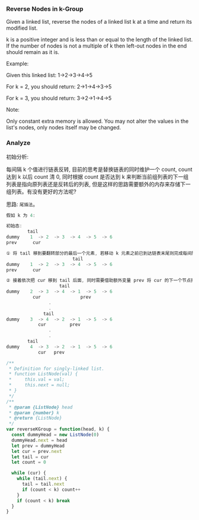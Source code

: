 ### Reverse Nodes in k-Group

Given a linked list, reverse the nodes of a linked list k at a time and return its modified list.

k is a positive integer and is less than or equal to the length of the linked list. If the number of nodes is not a multiple of k then left-out nodes in the end should remain as it is.

Example:

Given this linked list: 1->2->3->4->5

For k = 2, you should return: 2->1->4->3->5

For k = 3, you should return: 3->2->1->4->5

Note:

Only constant extra memory is allowed.
You may not alter the values in the list's nodes, only nodes itself may be changed.

### Analyze

初始分析:

每间隔 k 个值进行链表反转, 目前的思考是替换链表的同时维护一个 count, count 达到 k 以后 count 清 0, 同时根据 count 是否达到 k 来判断当前组列表的下一组列表是指向原列表还是反转后的列表, 但是这样的思路需要额外的内存来存储下一组列表。有没有更好的方法呢?

思路: `尾插法`。

```js
假如 k 为 4:

初始态:
        tail
dummy    1  -> 2  -> 3  -> 4  -> 5  -> 6
prev	  cur

① 将 tail 移到要翻转部分的最后一个元素, 若移动 k 元素之前已到达链表末尾则完成每间隔 k 个值的链表翻转;
                         tail
dummy    1  -> 2  -> 3  -> 4  -> 5  -> 6
prev	  cur

② 接着依次把 cur 移到 tail 后面, 同时需要借助额外变量 prev 将 cur 的下一个节点指向 prev;
                    tail
dummy    2  -> 3  -> 4  -> 1  -> 5  -> 6
	      cur               prev
                .
                .
              tail
dummy    3  -> 4  -> 2  -> 1  -> 5  -> 6
		    cur         prev
                .
                .
        tail
dummy    4  -> 3  -> 2  -> 1  -> 5  -> 6
		    cur   prev
```

```js
/**
 * Definition for singly-linked list.
 * function ListNode(val) {
 *     this.val = val;
 *     this.next = null;
 * }
 */
/**
 * @param {ListNode} head
 * @param {number} k
 * @return {ListNode}
 */
var reverseKGroup = function(head, k) {
  const dummyHead = new ListNode(0)
  dummyHead.next = head
  let prev = dummyHead
  let cur = prev.next
  let tail = cur
  let count = 0

  while (cur) {
    while (tail.next) {
      tail = tail.next
      if (count < k) count++
    }
    if (count < k) break
  }
}
```